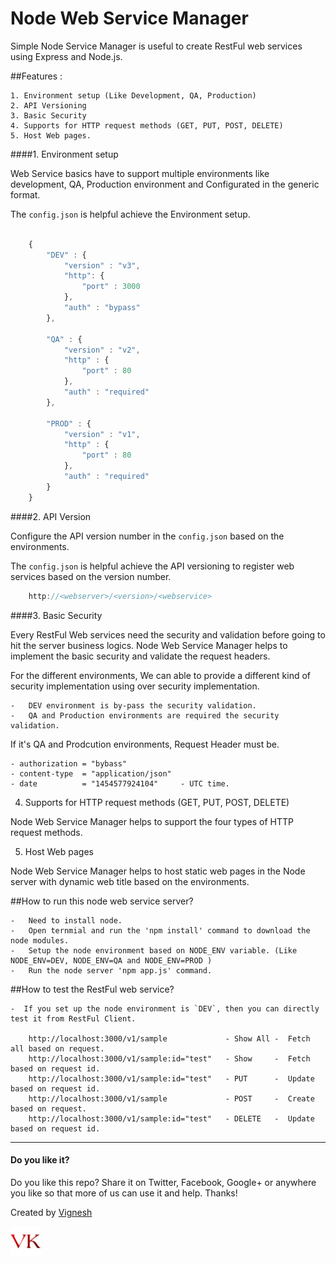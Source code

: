 # Node Web Service Manager 

Simple Node Service Manager is useful to create RestFul web services using Express and Node.js.

##Features :

    1. Environment setup (Like Development, QA, Production)
    2. API Versioning
    3. Basic Security
    4. Supports for HTTP request methods (GET, PUT, POST, DELETE)
    5. Host Web pages.


####1. Environment setup

Web Service basics have to support multiple environments like development, QA, Production environment and Configurated in the generic format.

The `config.json` is helpful achieve the Environment setup.

```js

    {
        "DEV" : {
            "version" : "v3",
            "http": {
                "port" : 3000   
            },
            "auth" : "bypass"
        },

        "QA" : {
            "version" : "v2",
            "http" : {
                "port" : 80
            },
            "auth" : "required"
        },

        "PROD" : {
            "version" : "v1",
            "http" : {
                "port" : 80
            },
            "auth" : "required"
        }   
    }

```

####2. API Version

Configure the API version number in the `config.json` based on the environments.

The `config.json` is helpful achieve the API versioning to register web services based on the version number.

```js
    http://<webserver>/<version>/<webservice>        
```


####3. Basic Security

Every RestFul Web services need the security and validation before going to hit the server business logics. Node Web Service Manager helps to implement the basic security and validate the request headers.

For the different environments, We can able to provide a different kind of security implementation using over security implementation.

    -   DEV environment is by-pass the security validation.
    -   QA and Production environments are required the security validation. 

If it's QA and Prodcution environments, Request Header must be.

    - authorization = "bybass"
    - content-type  = "application/json"
    - date          = "1454577924104"     - UTC time.


4. Supports for HTTP request methods (GET, PUT, POST, DELETE)    

Node Web Service Manager helps to support the four types of HTTP request methods.


5. Host Web pages    

Node Web Service Manager helps to host static web pages in the Node server with dynamic web title based on the environments.


##How to run this node web service server?

    -   Need to install node.
    -   Open ternmial and run the 'npm install' command to download the node modules.
    -   Setup the node environment based on NODE_ENV variable. (Like NODE_ENV=DEV, NODE_ENV=QA and NODE_ENV=PROD )
    -   Run the node server 'npm app.js' command.

##How to test the RestFul web service?

    -  If you set up the node environment is `DEV`, then you can directly test it from RestFul Client.

        http://localhost:3000/v1/sample             - Show All -  Fetch all based on request.
        http://localhost:3000/v1/sample:id="test"   - Show     -  Fetch based on request id. 
        http://localhost:3000/v1/sample:id="test"   - PUT      -  Update based on request id. 
        http://localhost:3000/v1/sample             - POST     -  Create based on request.
        http://localhost:3000/v1/sample:id="test"   - DELETE   -  Update based on request id.

___

#### Do you like it?

Do you like this repo? Share it on Twitter, Facebook, Google+ or anywhere you like so that more of us can use it and help. Thanks!

Created by [Vignesh](http://vigneshuvi.github.io/) 

![alt text][logo]

[logo]: https://github.com/vigneshuvi/vigneshuvi.github.io/blob/master/favicon.ico/android-icon-48x48.png
